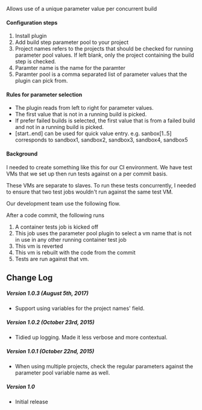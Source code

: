 Allows use of a unique parameter value per concurrent build

#### Configuration steps

1.  Install plugin
2.  Add build step parameter pool to your project
3.  Project names refers to the projects that should be checked for
    running parameter pool values. If left blank, only the project
    containing the build step is checked.
4.  Paramter name is the name for the paramter
5.  Paramter pool is a comma separated list of parameter values that the
    plugin can pick from.

#### Rules for parameter selection

-   The plugin reads from left to right for parameter values.
-   The first value that is not in a running build is picked.
-   If prefer failed builds is selected, the first value that is from a
    failed build and not in a running build is picked.
-   \[start..end\] can be used for quick value entry. e.g.
    sanbox\[1..5\] corresponds to sandbox1, sandbox2, sandbox3,
    sandbox4, sandbox5

#### **Background**

I needed to create something like this for our CI environment. We have
test VMs that we set up then run tests against on a per commit basis.

These VMs are separate to slaves. To run these tests concurrently, I
needed to ensure that two test jobs wouldn't run against the same test
VM.

Our development team use the following flow.

After a code commit, the following runs

1.  A container tests job is kicked off
2.  This job uses the parameter pool plugin to select a vm name that is
    not in use in any other running container test job
3.  This vm is reverted
4.  This vm is rebuilt with the code from the commit
5.  Tests are run against that vm.

## Change Log

##### Version 1.0.3 (August 5th, 2017)

-   Support using variables for the project names' field.

##### Version 1.0.2 (October 23rd, 2015)

-   Tidied up logging. Made it less verbose and more contextual.

##### Version 1.0.1 (October 22nd, 2015)

-   When using multiple projects, check the regular parameters against
    the parameter pool variable name as well.

##### Version 1.0

-   Initial release
